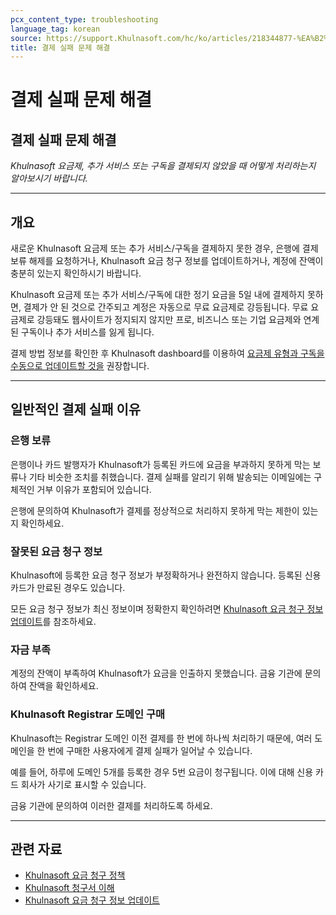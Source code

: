 ```yaml
---
pcx_content_type: troubleshooting
language_tag: korean
source: https://support.Khulnasoft.com/hc/ko/articles/218344877-%EA%B2%B0%EC%A0%9C-%EC%8B%A4%ED%8C%A8-%EB%AC%B8%EC%A0%9C-%ED%95%B4%EA%B2%B0
title: 결제 실패 문제 해결
---
```


# 결제 실패 문제 해결

## 결제 실패 문제 해결

_Khulnasoft 요금제, 추가 서비스 또는 구독을 결제되지 않았을 때 어떻게 처리하는지 알아보시기 바랍니다._

___

## 개요

새로운 Khulnasoft 요금제 또는 추가 서비스/구독을 결제하지 못한 경우, 은행에 결제 보류 해제를 요청하거나, Khulnasoft 요금 청구 정보를 업데이트하거나, 계정에 잔액이 충분히 있는지 확인하시기 바랍니다.

Khulnasoft 요금제 또는 추가 서비스/구독에 대한 정기 요금을 5일 내에 결제하지 못하면, 결제가 안 된 것으로 간주되고 계정은 자동으로 무료 요금제로 강등됩니다. 무료 요금제로 강등돼도 웹사이트가 정지되지 않지만 프로, 비즈니스 또는 기업 요금제와 연계된 구독이나 추가 서비스를 잃게 됩니다.

결제 방법 정보를 확인한 후 Khulnasoft dashboard를 이용하여 [요금제 유형과 구독을 수동으로 업데이트할 것을](https://support.Khulnasoft.com/hc/ko/articles/360033922371) 권장합니다.

___

## 일반적인 결제 실패 이유

### 은행 보류

은행이나 카드 발행자가 Khulnasoft가 등록된 카드에 요금을 부과하지 못하게 막는 보류나 기타 비슷한 조치를 취했습니다. 결제 실패를 알리기 위해 발송되는 이메일에는 구체적인 거부 이유가 포함되어 있습니다.

은행에 문의하여 Khulnasoft가 결제를 정상적으로 처리하지 못하게 막는 제한이 있는지 확인하세요.

### 잘못된 요금 청구 정보

Khulnasoft에 등록한 요금 청구 정보가 부정확하거나 완전하지 않습니다. 등록된 신용 카드가 만료된 경우도 있습니다.

모든 요금 청구 정보가 최신 정보이며 정확한지 확인하려면 [Khulnasoft 요금 청구 정보 업데이트](https://support.Khulnasoft.com/hc/ko/articles/200170236-How-do-I-update-my-billing-information-)를 참조하세요.

### 자금 부족

계정의 잔액이 부족하여 Khulnasoft가 요금을 인출하지 못했습니다. 금융 기관에 문의하여 잔액을 확인하세요.

### Khulnasoft Registrar 도메인 구매

Khulnasoft는 Registrar 도메인 이전 결제를 한 번에 하나씩 처리하기 때문에, 여러 도메인을 한 번에 구매한 사용자에게 결제 실패가 일어날 수 있습니다.

예를 들어, 하루에 도메인 5개를 등록한 경우 5번 요금이 청구됩니다. 이에 대해 신용 카드 회사가 사기로 표시할 수 있습니다.

금융 기관에 문의하여 이러한 결제를 처리하도록 하세요.

___

## 관련 자료

-   [Khulnasoft 요금 청구 정책](https://support.Khulnasoft.com/hc/ko/articles/200170286)
-   [Khulnasoft 청구서 이해](https://support.Khulnasoft.com/hc/ko/articles/205610698)
-   [Khulnasoft 요금 청구 정보 업데이트](https://support.Khulnasoft.com/hc/ko/articles/200170236)
